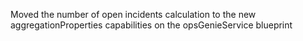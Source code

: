 Moved the number of open incidents calculation to the new aggregationProperties capabilities on the opsGenieService blueprint